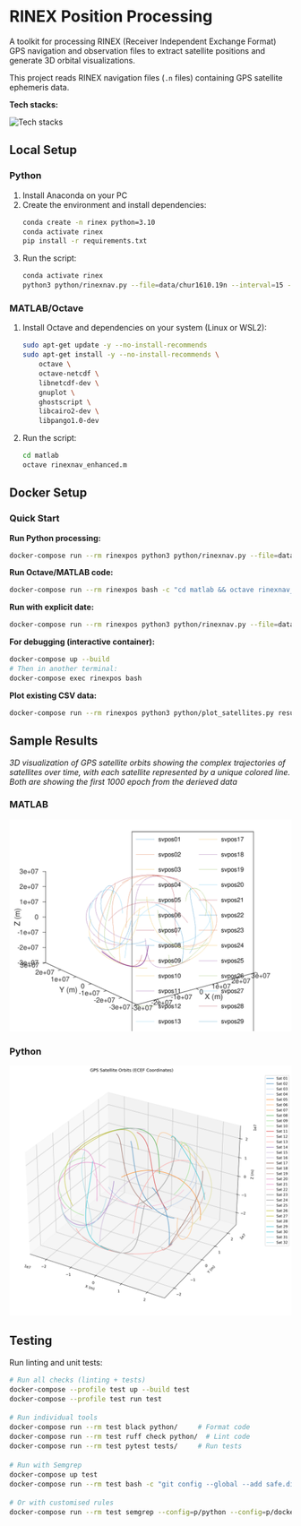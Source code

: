 # RINEX Position Processing

A toolkit for processing RINEX (Receiver Independent Exchange Format) GPS navigation and observation files to extract satellite positions and generate 3D orbital visualizations.

This project reads RINEX navigation files (`.n` files) containing GPS satellite ephemeris data.

**Tech stacks:**

![Tech stacks](https://skillicons.dev/icons?i=python,anaconda,matlab,octave,docker,bash)

## Local Setup

### Python

1. Install Anaconda on your PC
2. Create the environment and install dependencies:
   ```bash
   conda create -n rinex python=3.10
   conda activate rinex
   pip install -r requirements.txt
   ```
3. Run the script:
   ```bash
   conda activate rinex
   python3 python/rinexnav.py --file=data/chur1610.19n --interval=15 --plot
   ```

### MATLAB/Octave

1. Install Octave and dependencies on your system (Linux or WSL2):
   ```bash
   sudo apt-get update -y --no-install-recommends
   sudo apt-get install -y --no-install-recommends \
       octave \
       octave-netcdf \
       libnetcdf-dev \
       gnuplot \
       ghostscript \
       libcairo2-dev \
       libpango1.0-dev
   ```
2. Run the script:
   ```bash
   cd matlab
   octave rinexnav_enhanced.m
   ```

## Docker Setup

### Quick Start

**Run Python processing:**
```bash
docker-compose run --rm rinexpos python3 python/rinexnav.py --file=data/chur1610.19n --interval=15 --plot
```

**Run Octave/MATLAB code:**
```bash
docker-compose run --rm rinexpos bash -c "cd matlab && octave rinexnav_enhanced.m"
```

**Run with explicit date:**
```bash
docker-compose run --rm rinexpos python3 python/rinexnav.py --file=data/brdc0680.20n --date=20,3,8 --interval=100 --plot
```

**For debugging (interactive container):**
```bash
docker-compose up --build
# Then in another terminal:
docker-compose exec rinexpos bash
```

**Plot existing CSV data:**
```bash
docker-compose run --rm rinexpos python3 python/plot_satellites.py results/chur1610_python.csv --max_epochs=1000
```

## Sample Results

*3D visualization of GPS satellite orbits showing the complex trajectories of satellites over time, with each satellite represented by a unique colored line. Both are showing the first 1000 epoch from the derieved data*

### MATLAB

![MATLAB](results/chur1610_matlab.png)

### Python

![Python](results/chur1610_python.png)

## Testing

Run linting and unit tests:

```bash
# Run all checks (linting + tests)
docker-compose --profile test up --build test
docker-compose --profile test run test

# Run individual tools
docker-compose run --rm test black python/     # Format code
docker-compose run --rm test ruff check python/  # Lint code
docker-compose run --rm test pytest tests/     # Run tests

# Run with Semgrep
docker-compose up test
docker-compose run --rm test bash -c "git config --global --add safe.directory /usr/src/app && semgrep ci --dry-run"

# Or with customised rules
docker-compose run --rm test semgrep --config=p/python --config=p/dockerfile --config=p/ci --config=p/owasp-top-ten --config=p/security-audit --config=p/secrets --config=p/supply-chain --metrics=off --error --no-git-ignore .
```